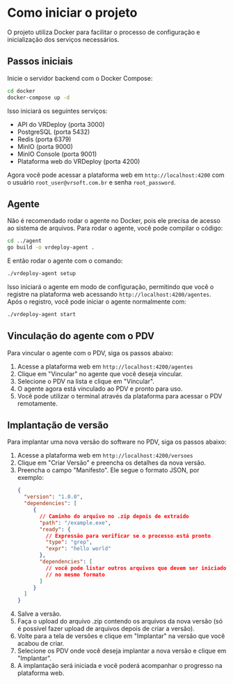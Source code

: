 # Como iniciar o projeto

O projeto utiliza Docker para facilitar o processo de configuração e
inicialização dos serviços necessários.

## Passos iniciais

Inicie o servidor backend com o Docker Compose:

```bash
cd docker
docker-compose up -d
```

Isso iniciará os seguintes serviços:
- API do VRDeploy (porta 3000)
- PostgreSQL (porta 5432)
- Redis (porta 6379)
- MinIO (porta 9000)
- MinIO Console (porta 9001)
- Plataforma web do VRDeploy (porta 4200)


Agora você pode acessar a plataforma web em `http://localhost:4200` com o
usuário `root_user@vrsoft.com.br` e senha `root_password`.

## Agente

Não é recomendado rodar o agente no Docker, pois ele precisa de acesso ao
sistema de arquivos. Para rodar o agente, você pode compilar o código:

```bash
cd ../agent
go build -o vrdeploy-agent .
```

E então rodar o agente com o comando:

```bash
./vrdeploy-agent setup
```

Isso iniciará o agente em modo de configuração, permitindo que você o
registre na plataforma web acessando `http://localhost:4200/agentes`. Após o
registro, você pode iniciar o agente normalmente com:

```bash
./vrdeploy-agent start
```

## Vinculação do agente com o PDV

Para vincular o agente com o PDV, siga os passos abaixo:

1. Acesse a plataforma web em `http://localhost:4200/agentes`
2. Clique em "Vincular" no agente que você deseja vincular.
3. Selecione o PDV na lista e clique em "Vincular".
4. O agente agora está vinculado ao PDV e pronto para uso.
5. Você pode utilizar o terminal através da plataforma para acessar o PDV
   remotamente.

## Implantação de versão

Para implantar uma nova versão do software no PDV, siga os passos abaixo:

1. Acesse a plataforma web em `http://localhost:4200/versoes`
2. Clique em "Criar Versão" e preencha os detalhes da nova versão.
3. Preencha o campo "Manifesto". Ele segue o formato JSON, por exemplo:
   ```json
   {
     "version": "1.0.0",
     "dependencies": [
        {
          // Caminho do arquivo no .zip depois de extraído
          "path": "/example.exe", 
          "ready": {
            // Expressão para verificar se o processo está pronto
            "type": "grep",
            "expr": "hello world" 
          },
          "dependencies": [
            // você pode listar outros arquivos que devem ser iniciados antes
            // no mesmo formato            
          ]
        }
     ]
   }
   ```
4. Salve a versão.
5. Faça o upload do arquivo .zip contendo os arquivos da nova versão
  (só é possível fazer upload de arquivos depois de criar a versão).
6. Volte para a tela de versões e clique em "Implantar" na versão que você
   acabou de criar.
7. Selecione os PDV onde você deseja implantar a nova versão e clique em 
   "Implantar".
8. A implantação será iniciada e você poderá acompanhar o progresso na
   plataforma web.